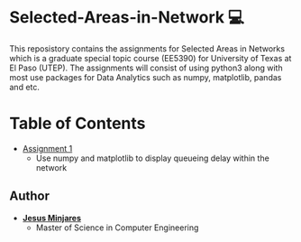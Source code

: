 # Selected-Areas-in-Network :computer:
This reposistory contains the assignments for Selected Areas in Networks which is a graduate special topic course (EE5390) for University of Texas at El Paso (UTEP). The assignments will consist of using python3 along with most use packages for Data Analytics such as numpy, matplotlib, pandas and etc.

# Table of Contents
* [Assignment 1](https://github.com/jminjares4/Selected-Areas-in-Networks/tree/main/assignment_1)
  * Use numpy and matplotlib to display queueing delay within the network

## Author
* [**Jesus Minjares**](https://github.com/jminjares4)
  * Master of Science in Computer Engineering